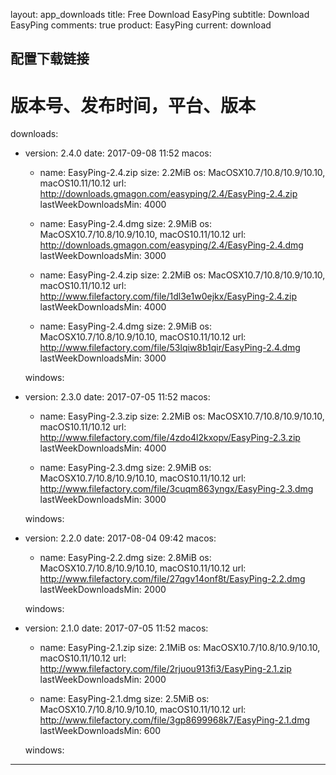 layout: app_downloads
title: Free Download EasyPing
subtitle: Download EasyPing
comments: true
product: EasyPing
current: download

## 配置下载链接
# 版本号、发布时间，平台、版本
downloads:
  - version: 2.4.0
    date: 2017-09-08 11:52
    macos:
      - name: EasyPing-2.4.zip
        size: 2.2MiB
        os: MacOSX10.7/10.8/10.9/10.10, macOS10.11/10.12
        url: http://downloads.gmagon.com/easyping/2.4/EasyPing-2.4.zip
        lastWeekDownloadsMin: 4000

      - name: EasyPing-2.4.dmg
        size: 2.9MiB
        os: MacOSX10.7/10.8/10.9/10.10, macOS10.11/10.12
        url: http://downloads.gmagon.com/easyping/2.4/EasyPing-2.4.dmg
        lastWeekDownloadsMin: 3000

      - name: EasyPing-2.4.zip
        size: 2.2MiB
        os: MacOSX10.7/10.8/10.9/10.10, macOS10.11/10.12
        url: http://www.filefactory.com/file/1dl3e1w0ejkx/EasyPing-2.4.zip
        lastWeekDownloadsMin: 4000

      - name: EasyPing-2.4.dmg
        size: 2.9MiB
        os: MacOSX10.7/10.8/10.9/10.10, macOS10.11/10.12
        url: http://www.filefactory.com/file/53lqiw8b1qir/EasyPing-2.4.dmg
        lastWeekDownloadsMin: 3000

    windows:
 
  - version: 2.3.0
    date: 2017-07-05 11:52
    macos:
      - name: EasyPing-2.3.zip
        size: 2.2MiB
        os: MacOSX10.7/10.8/10.9/10.10, macOS10.11/10.12
        url: http://www.filefactory.com/file/4zdo4l2kxopv/EasyPing-2.3.zip
        lastWeekDownloadsMin: 4000

      - name: EasyPing-2.3.dmg
        size: 2.9MiB
        os: MacOSX10.7/10.8/10.9/10.10, macOS10.11/10.12
        url: http://www.filefactory.com/file/3cuqm863yngx/EasyPing-2.3.dmg
        lastWeekDownloadsMin: 3000

    windows:



  - version: 2.2.0
    date: 2017-08-04 09:42
    macos:
      - name: EasyPing-2.2.dmg
        size: 2.8MiB
        os: MacOSX10.7/10.8/10.9/10.10, macOS10.11/10.12
        url: http://www.filefactory.com/file/27qgv14onf8t/EasyPing-2.2.dmg
        lastWeekDownloadsMin: 2000

    windows:



  - version: 2.1.0
    date: 2017-07-05 11:52
    macos:
      - name: EasyPing-2.1.zip
        size: 2.1MiB
        os: MacOSX10.7/10.8/10.9/10.10, macOS10.11/10.12
        url: http://www.filefactory.com/file/2rjuou913fi3/EasyPing-2.1.zip
        lastWeekDownloadsMin: 2000

      - name: EasyPing-2.1.dmg
        size: 2.5MiB
        os: MacOSX10.7/10.8/10.9/10.10, macOS10.11/10.12
        url: http://www.filefactory.com/file/3gp8699968k7/EasyPing-2.1.dmg
        lastWeekDownloadsMin: 600

    windows:

---